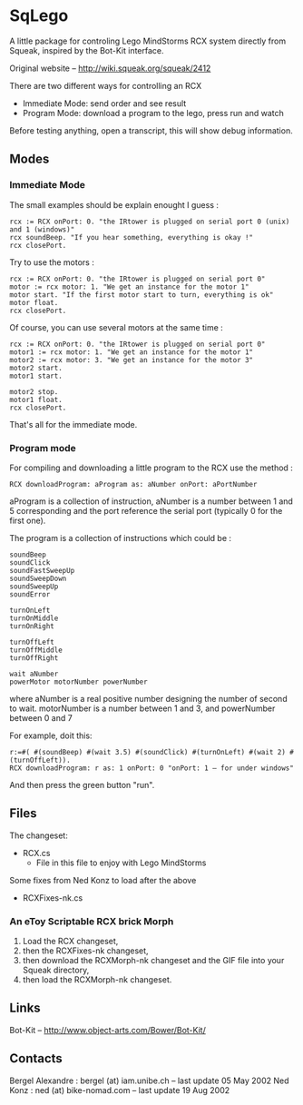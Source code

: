 # SqLego
A little package for controling Lego MindStorms RCX system directly from Squeak, inspired by the Bot-Kit interface.

Original website – http://wiki.squeak.org/squeak/2412

There are two different ways for controlling an RCX
* Immediate Mode: send order and see result
* Program Mode: download a program to the lego, press run and watch

Before testing anything, open a transcript, this will show debug information.

## Modes

### Immediate Mode
The small examples should be explain enought I guess :

```
rcx := RCX onPort: 0. "the IRtower is plugged on serial port 0 (unix) and 1 (windows)"
rcx soundBeep. "If you hear something, everything is okay !"
rcx closePort.
```

Try to use the motors :
```
rcx := RCX onPort: 0. "the IRtower is plugged on serial port 0"
motor := rcx motor: 1. "We get an instance for the motor 1"
motor start. "If the first motor start to turn, everything is ok"
motor float.
rcx closePort.
```

Of course, you can use several motors at the same time :
```
rcx := RCX onPort: 0. "the IRtower is plugged on serial port 0"
motor1 := rcx motor: 1. "We get an instance for the motor 1"
motor2 := rcx motor: 3. "We get an instance for the motor 3"
motor2 start.
motor1 start.

motor2 stop.
motor1 float.
rcx closePort.
```

That's all for the immediate mode.

### Program mode

For compiling and downloading a little program to the RCX use the method :
```
RCX downloadProgram: aProgram as: aNumber onPort: aPortNumber
```

aProgram is a collection of instruction, aNumber is a number between 1 and 5 corresponding and the port reference the serial port (typically 0 for the first one).

The program is a collection of instructions which could be :
```
soundBeep
soundClick
soundFastSweepUp
soundSweepDown
soundSweepUp
soundError

turnOnLeft
turnOnMiddle
turnOnRight

turnOffLeft
turnOffMiddle
turnOffRight

wait aNumber
powerMotor motorNumber powerNumber
```

where aNumber is a real positive number designing the number of second to wait.
motorNumber is a number between 1 and 3, and powerNumber between 0 and 7

For example, doit this:
```
r:=#( #(soundBeep) #(wait 3.5) #(soundClick) #(turnOnLeft) #(wait 2) #(turnOffLeft)).
RCX downloadProgram: r as: 1 onPort: 0 "onPort: 1 – for under windows"
```
And then press the green button "run".


## Files
The changeset:
* RCX.cs
  - File in this file to enjoy with Lego MindStorms

Some fixes from Ned Konz to load after the above
* RCXFixes-nk.cs

### An eToy Scriptable RCX brick Morph
1. Load the RCX changeset,
2. then the RCXFixes-nk changeset,
3. then download the RCXMorph-nk changeset and the GIF file into your Squeak directory,
4. then load the RCXMorph-nk changeset.


## Links
Bot-Kit – http://www.object-arts.com/Bower/Bot-Kit/


## Contacts
Bergel Alexandre : bergel (at) iam.unibe.ch – last update 05 May 2002
Ned Konz : ned (at) bike-nomad.com – last update 19 Aug 2002

